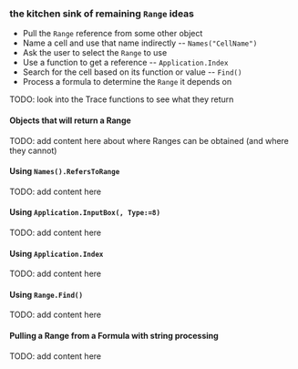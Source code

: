 ### the kitchen sink of remaining `Range` ideas

* Pull the `Range` reference from some other object
* Name a cell and use that name indirectly -- `Names("CellName")`
* Ask the user to select the `Range` to use
* Use a function to get a reference -- `Application.Index`
* Search for the cell based on its function or value -- `Find()`
* Process a formula to determine the `Range` it depends on

TODO: look into the Trace functions to see what they return

#### Objects that will return a Range

TODO: add content here about where Ranges can be obtained (and where they cannot)

#### Using `Names().RefersToRange`

TODO: add content here

#### Using `Application.InputBox(, Type:=8)`

TODO: add content here

#### Using `Application.Index`

TODO: add content here

#### Using `Range.Find()`

TODO: add content here

#### Pulling a Range from a Formula with string processing

TODO: add content here
